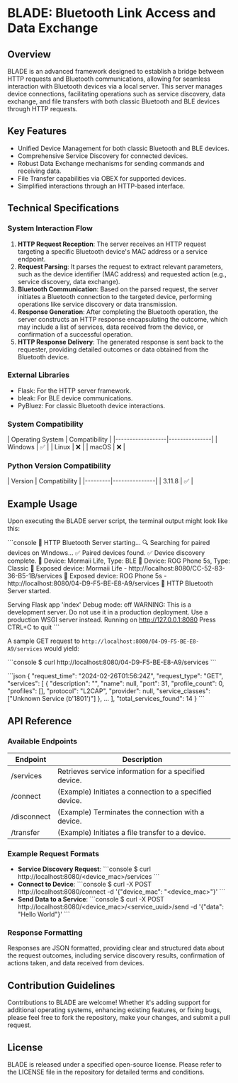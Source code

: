 # BLADE: Bluetooth Link Access and Data Exchange

## Overview

BLADE is an advanced framework designed to establish a bridge between HTTP requests and Bluetooth communications, allowing for seamless interaction with Bluetooth devices via a local server. This server manages device connections, facilitating operations such as service discovery, data exchange, and file transfers with both classic Bluetooth and BLE devices through HTTP requests.

## Key Features

- Unified Device Management for both classic Bluetooth and BLE devices.
- Comprehensive Service Discovery for connected devices.
- Robust Data Exchange mechanisms for sending commands and receiving data.
- File Transfer capabilities via OBEX for supported devices.
- Simplified interactions through an HTTP-based interface.

## Technical Specifications

### System Interaction Flow

1. **HTTP Request Reception**: The server receives an HTTP request targeting a specific Bluetooth device's MAC address or a service endpoint.
2. **Request Parsing**: It parses the request to extract relevant parameters, such as the device identifier (MAC address) and requested action (e.g., service discovery, data exchange).
3. **Bluetooth Communication**: Based on the parsed request, the server initiates a Bluetooth connection to the targeted device, performing operations like service discovery or data transmission.
4. **Response Generation**: After completing the Bluetooth operation, the server constructs an HTTP response encapsulating the outcome, which may include a list of services, data received from the device, or confirmation of a successful operation.
5. **HTTP Response Delivery**: The generated response is sent back to the requester, providing detailed outcomes or data obtained from the Bluetooth device.

### External Libraries

- Flask: For the HTTP server framework.
- bleak: For BLE device communications.
- PyBluez: For classic Bluetooth device interactions.

### System Compatibility

\| Operating System \| Compatibility \|
\|------------------\|---------------\|
\| Windows          \| ✅             \|
\| Linux            \| ❌             \|
\| macOS            \| ❌             \|

### Python Version Compatibility

\| Version \| Compatibility \|
\|---------\|---------------\|
\| 3.11.8  \| ✅             \|

## Example Usage

Upon executing the BLADE server script, the terminal output might look like this:

\```console
📡 HTTP Bluetooth Server starting...
🔍 Searching for paired devices on Windows...
✅ Paired devices found.
✅ Device discovery complete.
📱 Device: Mormaii Life, Type: BLE
📱 Device: ROG Phone 5s, Type: Classic
🔗 Exposed device: Mormaii Life - http://localhost:8080/CC-52-83-36-B5-1B/services
🔗 Exposed device: ROG Phone 5s - http://localhost:8080/04-D9-F5-BE-E8-A9/services
📡 HTTP Bluetooth Server started.

Serving Flask app 'index'
Debug mode: off
WARNING: This is a development server. Do not use it in a production deployment. Use a production WSGI server instead.
Running on http://127.0.0.1:8080
Press CTRL+C to quit
\```

A sample GET request to `http://localhost:8080/04-D9-F5-BE-E8-A9/services` would yield:

\```console
$ curl http://localhost:8080/04-D9-F5-BE-E8-A9/services
\```

\```json
{
  "request_time": "2024-02-26T01:56:24Z",
  "request_type": "GET",
  "services": [
    {
      "description": "",
      "name": null,
      "port": 31,
      "profile_count": 0,
      "profiles": [],
      "protocol": "L2CAP",
      "provider": null,
      "service_classes": ["Unknown Service (b'1801')"]
    },
    ...
  ],
  "total_services_found": 14
}
\```

## API Reference

### Available Endpoints

| Endpoint    | Description                                             |
| ----------- | ------------------------------------------------------- |
| /services   | Retrieves service information for a specified device.   |
| /connect    | (Example) Initiates a connection to a specified device. |
| /disconnect | (Example) Terminates the connection with a device.      |
| /transfer   | (Example) Initiates a file transfer to a device.        |

### Example Request Formats

- **Service Discovery Request**:
    \```console
    $ curl http://localhost:8080/<device_mac>/services
    \```
- **Connect to Device**:
    \```console
    $ curl -X POST http://localhost:8080/connect -d '{"device_mac": "<device_mac>"}'
    \```
- **Send Data to a Service**:
    \```console
    $ curl -X POST http://localhost:8080/<device_mac>/<service_uuid>/send -d '{"data": "Hello World"}'
    \```

### Response Formatting

Responses are JSON formatted, providing clear and structured data about the request outcomes, including service discovery results, confirmation of actions taken, and data received from devices.

## Contribution Guidelines

Contributions to BLADE are welcome! Whether it's adding support for additional operating systems, enhancing existing features, or fixing bugs, please feel free to fork the repository, make your changes, and submit a pull request.

## License

BLADE is released under a specified open-source license. Please refer to the LICENSE file in the repository for detailed terms and conditions.
